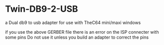 # Twin-DB9-2-USB
a Dual db9 to usb adapter for use with TheC64 mini/maxi windows

if you use the above GERBER file there is an error on the ISP connecter with some pins 
Do not use it unless you build an adapter to correct the pins
